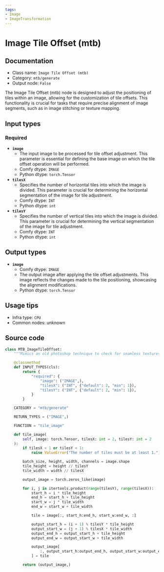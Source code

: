 ```yaml
---
tags:
- Image
- ImageTransformation
---
```


# Image Tile Offset (mtb)
## Documentation
- Class name: `Image Tile Offset (mtb)`
- Category: `mtb/generate`
- Output node: `False`

The Image Tile Offset (mtb) node is designed to adjust the positioning of tiles within an image, allowing for the customization of tile offsets. This functionality is crucial for tasks that require precise alignment of image segments, such as in image stitching or texture mapping.
## Input types
### Required
- **`image`**
    - The input image to be processed for tile offset adjustment. This parameter is essential for defining the base image on which the tile offset operation will be performed.
    - Comfy dtype: `IMAGE`
    - Python dtype: `torch.Tensor`
- **`tilesX`**
    - Specifies the number of horizontal tiles into which the image is divided. This parameter is crucial for determining the horizontal segmentation of the image for tile adjustment.
    - Comfy dtype: `INT`
    - Python dtype: `int`
- **`tilesY`**
    - Specifies the number of vertical tiles into which the image is divided. This parameter is crucial for determining the vertical segmentation of the image for tile adjustment.
    - Comfy dtype: `INT`
    - Python dtype: `int`
## Output types
- **`image`**
    - Comfy dtype: `IMAGE`
    - The output image after applying the tile offset adjustments. This image reflects the changes made to the tile positioning, showcasing the alignment modifications.
    - Python dtype: `torch.Tensor`
## Usage tips
- Infra type: `CPU`
- Common nodes: unknown


## Source code
```python
class MTB_ImageTileOffset:
    """Mimics an old photoshop technique to check for seamless textures"""

    @classmethod
    def INPUT_TYPES(cls):
        return {
            "required": {
                "image": ("IMAGE",),
                "tilesX": ("INT", {"default": 2, "min": 1}),
                "tilesY": ("INT", {"default": 2, "min": 1}),
            }
        }

    CATEGORY = "mtb/generate"

    RETURN_TYPES = ("IMAGE",)

    FUNCTION = "tile_image"

    def tile_image(
        self, image: torch.Tensor, tilesX: int = 2, tilesY: int = 2
    ):
        if tilesX < 1 or tilesY < 1:
            raise ValueError("The number of tiles must be at least 1.")

        batch_size, height, width, channels = image.shape
        tile_height = height // tilesY
        tile_width = width // tilesX

        output_image = torch.zeros_like(image)

        for i, j in itertools.product(range(tilesY), range(tilesX)):
            start_h = i * tile_height
            end_h = start_h + tile_height
            start_w = j * tile_width
            end_w = start_w + tile_width

            tile = image[:, start_h:end_h, start_w:end_w, :]

            output_start_h = (i + 1) % tilesY * tile_height
            output_start_w = (j + 1) % tilesX * tile_width
            output_end_h = output_start_h + tile_height
            output_end_w = output_start_w + tile_width

            output_image[
                :, output_start_h:output_end_h, output_start_w:output_end_w, :
            ] = tile

        return (output_image,)

```
